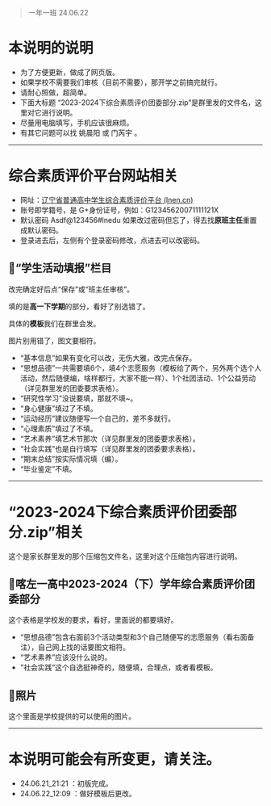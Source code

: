 > 一年一班  24.06.22
# 本说明的说明
- 为了方便更新，做成了网页版。
- 如果学校不需要我们审核（目前不需要），那开学之前搞完就行。
- 请耐心照做，超简单。
- 下面大标题 “2023-2024下综合素质评价团委部分.zip”是群里发的文件名，这里对它进行说明。
- 尽量用电脑填写，手机应该很麻烦。
- 有其它问题可以找 姚晨阳 或 门芮宇 。
---
# 综合素质评价平台网站相关
- 网址：[辽宁省普通高中学生综合素质评价平台 (lnen.cn)](https://pjxt.lnen.cn/)
- 账号即学籍号，是 G+身份证号，例如：G12345620071111121X
- 默认密码 Asdf@123456#lnedu 如果改过密码但忘了，得去找**原班主任**重置成默认密码。
- 登录进去后，左侧有个登录密码修改，点进去可以改密码。
## 📌“学生活动填报”栏目

改完确定好后点“保存”或“班主任审核”。

填的是**高一下学期**的部分，看好了别选错了。

具体的**模板**我们在群里会发。

图片别用错了，图文要相符。

- “基本信息”如果有变化可以改，无伤大雅，改完点保存。
- “思想品德”一共需要填6个，填4个志愿服务（模板给了两个，另外两个选个人活动，然后随便编，啥样都行，大家不能一样）、1个社团活动、1个公益劳动（详见群里发的团委要求表格）。
- “研究性学习”没说要填，那就不填~。
- “身心健康”填过了不填。
- “运动经历”建议随便写一个自己的，差不多就行。
- “心理素质”填过了不填。
- “艺术素养”填艺术节那次（详见群里发的团委要求表格）。
- “社会实践”也是自行填写（详见群里发的团委要求表格）。
- “期末总结”按实际情况填（编）。
- “毕业鉴定”不填。

---
# “2023-2024下综合素质评价团委部分.zip”相关
这个是家长群里发的那个压缩包文件名，这里对这个压缩包内容进行说明。
## 📌喀左一高中2023-2024（下）学年综合素质评价团委部分
这个表格是学校发的要求，看好，里面说的都要填好。

- “思想品德”包含右面前3个活动类型和3个自己随便写的志愿服务（看右面备注），自己网上找的话要图文相符。
- “艺术素养”应该没什么说的。
- ”社会实践“这个自选挺神奇的，随便填，合理点，或者看模板。
## 📌照片
这个里面是学校提供的可以使用的图片。

---
# 本说明可能会有所变更，请关注。
- 24.06.21_21:21 ：初版完成。
- 24.06.22_12:09 ：做好模板后更改。